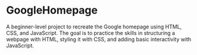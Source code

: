 # GoogleHomepage
A beginner-level project to recreate the Google homepage using HTML, CSS, and JavaScript. The goal is to practice the skills in structuring a webpage with HTML, styling it with CSS, and adding basic interactivity with JavaScript.
